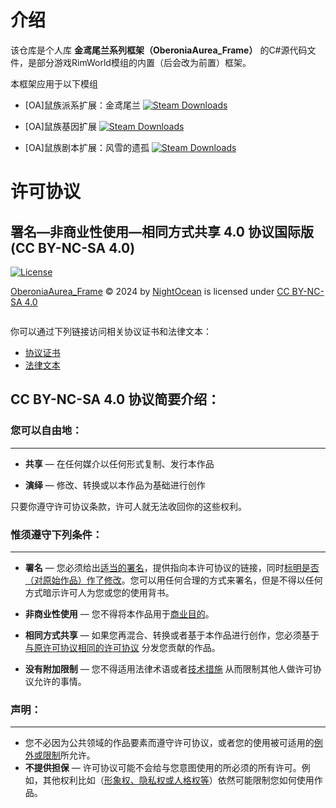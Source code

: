 
# 介绍

该仓库是个人库 **金鸢尾兰系列框架（OberoniaAurea_Frame）** 的C#源代码文件，是部分游戏RimWorld模组的内置（后会改为前置）框架。


本框架应用于以下模组

+ [OA]鼠族派系扩展：金鸢尾兰  [![Steam Downloads](https://img.shields.io/steam/downloads/3159926804?style=flat&logo=steam&label=Steam%20Workshop&color=yellow)](https://steamcommunity.com/sharedfiles/filedetails/?id=3159926804)

+ [OA]鼠族基因扩展  [![Steam Downloads](https://img.shields.io/steam/downloads/3300291918?style=flat&logo=steam&label=Steam%20Workshop)](https://steamcommunity.com/sharedfiles/filedetails/?id=3300291918)

+ [OA]鼠族剧本扩展：风雪的遗孤  [![Steam Downloads](https://img.shields.io/steam/downloads/3381392312?style=flat&logo=steam&label=Steam%20Workshop&color=blue)
](https://steamcommunity.com/sharedfiles/filedetails/?id=3381392312)



# 许可协议

## 署名—非商业性使用—相同方式共享 4.0 协议国际版 (CC BY-NC-SA 4.0)

[![License](https://img.shields.io/badge/License-CC%20BY--NC--SA%204.0-blue)](https://creativecommons.org/licenses/by-nc-sa/4.0/legalcode)

<a href="https://github.com/IdealNightOcean/OberoniaAurea_Frame">OberoniaAurea_Frame</a> © 2024 by <a href="https://github.com/IdealNightOcean">NightOcean</a> is licensed under <a href="https://creativecommons.org/licenses/by-nc-sa/4.0/">CC BY-NC-SA 4.0</a>

<img src="https://mirrors.creativecommons.org/presskit/icons/cc.svg" alt="" style="max-width: 1em;max-height:1em;margin-left: .2em;"><img src="https://mirrors.creativecommons.org/presskit/icons/by.svg" alt="" style="max-width: 1em;max-height:1em;margin-left: .2em;"><img src="https://mirrors.creativecommons.org/presskit/icons/nc.svg" alt="" style="max-width: 1em;max-height:1em;margin-left: .2em;"><img src="https://mirrors.creativecommons.org/presskit/icons/sa.svg" alt="" style="max-width: 1em;max-height:1em;margin-left: .2em;">

你可以通过下列链接访问相关协议证书和法律文本：
- [协议证书](https://creativecommons.org/licenses/by-nc-sa/4.0/deed.zh-hans)
- [法律文本](https://creativecommons.org/licenses/by-nc-sa/4.0/legalcode.zh-hans)



## CC BY-NC-SA 4.0 协议简要介绍：

### 您可以自由地：
------

- **共享** — 在任何媒介以任何形式复制、发行本作品

- **演绎** — 修改、转换或以本作品为基础进行创作

只要你遵守许可协议条款，许可人就无法收回你的这些权利。


### 惟须遵守下列条件：
------

- **署名** — 您必须给出[适当的署名](https://creativecommons.org/licenses/by-nc-sa/4.0/deed.zh-hans#ref-appropriate-credit)，提供指向本许可协议的链接，同时[标明是否（对原始作品）作了修改](https://creativecommons.org/licenses/by-nc-sa/4.0/deed.zh-hans#ref-indicate-changes)。您可以用任何合理的方式来署名，但是不得以任何方式暗示许可人为您或您的使用背书。
- **非商业性使用** — 您不得将本作品用于[商业目的](https://creativecommons.org/licenses/by-nc-sa/4.0/deed.zh-hans#ref-commercial-purposes)。
- **相同方式共享** — 如果您再混合、转换或者基于本作品进行创作，您必须基于[与原许可协议相同的许可协议](https://creativecommons.org/licenses/by-nc-sa/4.0/deed.zh-hans#ref-same-license) 分发您贡献的作品。

- **没有附加限制** — 您不得适用法律术语或者[技术措施](https://creativecommons.org/licenses/by-nc-sa/4.0/deed.zh-hans#ref-technological-measures) 从而限制其他人做许可协议允许的事情。


### 声明：
------

- 您不必因为公共领域的作品要素而遵守许可协议，或者您的使用被可适用的[例外或限制](https://creativecommons.org/licenses/by-nc-sa/4.0/deed.zh-hans#ref-exception-or-limitation)所允许。
- **不提供担保** — 许可协议可能不会给与您意图使用的所必须的所有许可。例如，其他权利比如（[形象权、隐私权或人格权等](https://creativecommons.org/licenses/by-nc-sa/4.0/deed.zh-hans#ref-publicity-privacy-or-moral-rights)）依然可能限制您如何使用作品。
